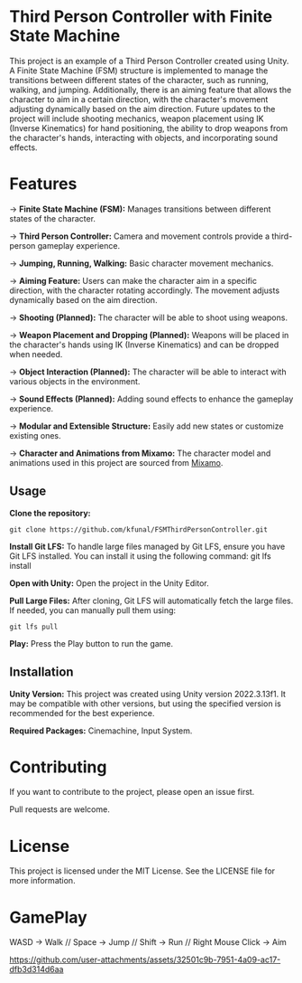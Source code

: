 # Third Person Controller with Finite State Machine

This project is an example of a Third Person Controller created using Unity. A Finite State Machine (FSM) structure is implemented to manage the transitions between different states of the character, such as running, walking, and jumping. Additionally, there is an aiming feature that allows the character to aim in a certain direction, with the character's movement adjusting dynamically based on the aim direction. Future updates to the project will include shooting mechanics, weapon placement using IK (Inverse Kinematics) for hand positioning, the ability to drop weapons from the character's hands, interacting with objects, and incorporating sound effects.

# Features
-> **Finite State Machine (FSM):** Manages transitions between different states of the character.

-> **Third Person Controller:** Camera and movement controls provide a third-person gameplay experience.

-> **Jumping, Running, Walking:** Basic character movement mechanics.

-> **Aiming Feature:** Users can make the character aim in a specific direction, with the character rotating accordingly. The movement adjusts dynamically based on the aim direction.

-> **Shooting (Planned):** The character will be able to shoot using weapons.

-> **Weapon Placement and Dropping (Planned):** Weapons will be placed in the character's hands using IK (Inverse Kinematics) and can be dropped when needed.

-> **Object Interaction (Planned):** The character will be able to interact with various objects in the environment.

-> **Sound Effects (Planned):** Adding sound effects to enhance the gameplay experience.

-> **Modular and Extensible Structure:** Easily add new states or customize existing ones.

-> **Character and Animations from Mixamo:** The character model and animations used in this project are sourced from [Mixamo](https://www.mixamo.com).

## Usage
**Clone the repository:** 

```
git clone https://github.com/kfunal/FSMThirdPersonController.git
```

**Install Git LFS:** To handle large files managed by Git LFS, ensure you have Git LFS installed. You can install it using the following command:
git lfs install

**Open with Unity:** Open the project in the Unity Editor.

**Pull Large Files:** After cloning, Git LFS will automatically fetch the large files. If needed, you can manually pull them using:

```
git lfs pull
```

**Play:** Press the Play button to run the game.

## Installation
**Unity Version:** This project was created using Unity version 2022.3.13f1. It may be compatible with other versions, but using the specified version is recommended for the best experience.

**Required Packages:** Cinemachine, Input System.

# Contributing

If you want to contribute to the project, please open an issue first.

Pull requests are welcome.

# License

This project is licensed under the MIT License. See the LICENSE file for more information.

# GamePlay
WASD -> Walk // Space -> Jump // Shift -> Run // Right Mouse Click -> Aim

https://github.com/user-attachments/assets/32501c9b-7951-4a09-ac17-dfb3d314d6aa
